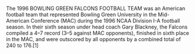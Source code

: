The 1996 BOWLING GREEN FALCONS FOOTBALL TEAM was an American football team that represented Bowling Green University in the Mid-American Conference (MAC) during the 1996 NCAA Division I-A football season. In their sixth season under head coach Gary Blackney, the Falcons compiled a 4–7 record (3–5 against MAC opponents), finished in sixth place in the MAC, and were outscored by all opponents by a combined total of 240 to 176.[1]
